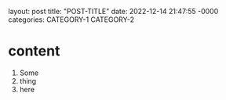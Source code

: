 layout: post
title: "POST-TITLE"
date: 2022-12-14 21:47:55 -0000
categories: CATEGORY-1 CATEGORY-2

# content
  1. Some
  2. thing
  3. here
